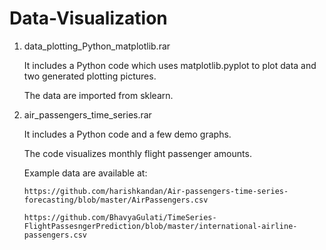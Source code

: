 # Data-Visualization

1) data_plotting_Python_matplotlib.rar

   It includes a Python code which uses matplotlib.pyplot to plot data and two generated plotting pictures. 
   
   The data are imported from sklearn.

2) air_passengers_time_series.rar

   It includes a Python code and a few demo graphs.
   
   The code visualizes monthly flight passenger amounts.
   
   Example data are available at:
   
       https://github.com/harishkandan/Air-passengers-time-series-forecasting/blob/master/AirPassengers.csv
       
       https://github.com/BhavyaGulati/TimeSeries-FlightPassesngerPrediction/blob/master/international-airline-passengers.csv
